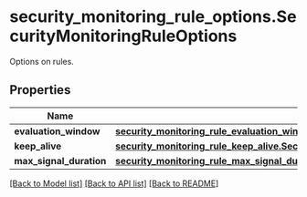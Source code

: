 # security_monitoring_rule_options.SecurityMonitoringRuleOptions

Options on rules.
## Properties
Name | Type | Description | Notes
------------ | ------------- | ------------- | -------------
**evaluation_window** | [**security_monitoring_rule_evaluation_window.SecurityMonitoringRuleEvaluationWindow**](SecurityMonitoringRuleEvaluationWindow.md) |  | [optional] 
**keep_alive** | [**security_monitoring_rule_keep_alive.SecurityMonitoringRuleKeepAlive**](SecurityMonitoringRuleKeepAlive.md) |  | [optional] 
**max_signal_duration** | [**security_monitoring_rule_max_signal_duration.SecurityMonitoringRuleMaxSignalDuration**](SecurityMonitoringRuleMaxSignalDuration.md) |  | [optional] 

[[Back to Model list]](README.md#documentation-for-models) [[Back to API list]](README.md#documentation-for-api-endpoints) [[Back to README]](README.md)


